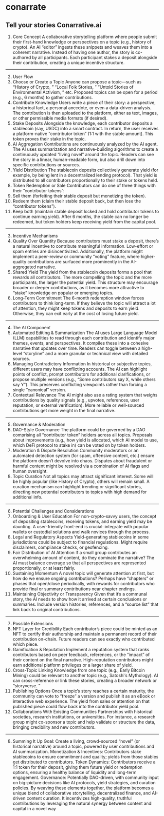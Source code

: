 # conarrate
Tell your stories
Conarrative.ai
---
1. Core Concept
A collaborative storytelling platform where people submit their first-hand knowledge or
perspectives on a topic (e.g., history of crypto). An AI “editor” ingests these snippets and
weaves them into a coherent narrative. Instead of having one author, the story is co-authored by
all participants. Each participant stakes a deposit alongside their contribution, creating a unique
incentive structure.
---
2. User Flow
1. Choose or Create a Topic
Anyone can propose a topic—such as “History of Crypto,
” “Local Folk Stories,
” “Untold Stories
of Environmental Activism,
” etc.
Proposed topics can be open for a period (e.g., 6 months) to gather contributions.
2. Contribute Knowledge
Users write a piece of their story: a perspective, a historical fact, a personal anecdote, or even a
data-driven analysis.
The contribution is then uploaded to the platform, either as text, images, or other permissible
media formats (if desired).
3. Stake Deposits
Alongside the knowledge, each contributor deposits a stablecoin (say, USDC) into a smart
contract.
In return, the user receives a platform-native “contributor token” (1:1 with the stable amount).
This token proves their stake in the topic.
4. AI Aggregation
Contributions are continuously analyzed by the AI agent.
The AI uses summarization and narrative-building algorithms to create a continuously updated
“living novel” around the topic.
Readers can see the story in a linear, human-readable form, but also drill down into specific
contributions or sources.
5. Yield Distribution
The stablecoin deposits collectively generate yield (for example, by being lent in a decentralized
lending protocol).
That yield is distributed to all contributors proportionally to their stake or tokens held.
6. Token Redemption or Sale
Contributors can do one of three things with their “contributor tokens”:
1. Sell them (forfeiting their stable deposit but monetizing the token).
2. Redeem them (claim their stable deposit back, but then lose the “contributor tokens”).
3. Keep both (maintain stable deposit locked and hold contributor tokens to continue earning
yield).
After 6 months, the stable can no longer be redeemed, but token holders keep receiving yield
from the capital pool.
---
3. Incentive Mechanisms
1. Quality Over Quantity
Because contributors must stake a deposit, there’s a natural incentive to contribute meaningful
information. Low-effort or spam entries are disincentivized.
Additionally, the platform might implement a peer-review or community “voting” feature, where
higher-quality contributions are surfaced more prominently in the AI-aggregated narrative.
2. Shared Yield
The yield from the stablecoin deposits forms a pool that rewards all contributors.
The more compelling the topic and the more participants, the larger the potential yield.
This structure may encourage broader or deeper contributions, as it becomes more attractive to
“stake” knowledge on popular or emerging topics.
3. Long-Term Commitment
The 6-month redemption window forces contributors to think long-term.
If they believe the topic will attract a lot of attention, they might keep tokens and deposits to earn
yield. Otherwise, they can exit early at the cost of losing future yield.
---
4. The AI Component
1. Automated Editing & Summarization
The AI uses Large Language Model (LLM) capabilities to read through each contribution and
identify major themes, events, and perspectives.
It compiles these into a cohesive narrative that updates over time.
Readers can toggle between a high-level “storyline” and a more granular or technical view with
detailed sources.
2. Managing Contradictory Information
In historical or subjective topics, different users may have conflicting accounts.
The AI can highlight points of conflict, prompt contributors for additional clarifications, or
propose multiple versions (e.g.,
“Some contributors say X, while others say Y”).
This preserves conflicting viewpoints rather than forcing a single “canonical” version.
3. Contextual Relevance
The AI might also use a rating system that weighs contributions by quality signals (e.g., upvotes,
references, user reputation, or external verification).
More reliable or well-sourced contributions get more weight in the final narrative.
---
5. Governance & Moderation
1. DAO-Style Governance
The platform could be governed by a DAO comprising all “contributor token” holders across all
topics.
Proposals about improvements (e.g., how yield is allocated, which AI model to use, which DeFi
protocol to stake in) can be voted on by token holders.
2. Moderation & Dispute Resolution
Community moderators or an automated detection system (for spam, offensive content, etc.)
ensure the platform doesn’t devolve into chaos.
Disputes about fraudulent or harmful content might be resolved via a combination of AI flags
and human oversight.
3. Topic Curation
Not all topics may attract significant interest. Some will be highly popular (like History of Crypto),
others will remain small.
A curation mechanism can highlight trending or significant stories, directing new potential
contributors to topics with high demand for additional info.
---
6. Potential Challenges and Considerations
1. Onboarding & User Education
For non-crypto-savvy users, the concept of depositing stablecoins, receiving tokens, and
earning yield may be daunting.
A user-friendly front-end is crucial: integrate with popular wallets or custodial solutions and walk
novices through the process.
2. Legal and Regulatory Aspects
Yield-generating stablecoins in some jurisdictions could be subject to financial regulations.
Might require disclaimers, compliance checks, or geofencing.
3. Fair Distribution of AI Attention
If a small group contributes an overwhelming amount of content, do they dominate the
narrative?
The AI must balance coverage so that all perspectives are represented proportionally, or at least
fairly.
4. Sustaining Momentum
A novel topic will generate attention at first, but how do we ensure ongoing contributions?
Perhaps have “chapters” or phases that open/close periodically, with rewards for contributors
who provide final or summary contributions near chapter endings.
5. Maintaining Objectivity or Transparency
Given that it’s a communal story, the AI needs to show how it arrived at certain conclusions or
summaries.
Include version histories, references, and a “source list” that link back to original contributions.
---
7. Possible Extensions
1. NFT Layer for Credibility
Each contributor’s piece could be minted as an NFT to certify their authorship and maintain a
permanent record of their contribution on-chain.
Future readers can see exactly who contributed which piece.
2. Gamification & Reputation
Implement a reputation system that ranks contributors based on peer feedback, references, or
the “impact” of their content on the final narrative.
High-reputation contributors might earn additional platform privileges or a larger share of yield.
3. Cross-Topic Linking
Knowledge from one topic (e.g., Early Bitcoin Mining) could be relevant to another topic (e.g.,
Satoshi’s Mythology).
AI can cross-reference or link these stories, creating a broader network or “storyverse.
”
4. Publishing Options
Once a topic’s story reaches a certain maturity, the community can vote to “freeze” a version
and publish it as an eBook or interactive web experience.
The yield from sales or attention on that published piece could flow back into the contributor
yield pool.
5. Collaborations With Existing Communities
Partnerships with historical societies, research institutions, or universities.
For instance, a research group might co-sponsor a topic and help validate or structure the data,
bringing credibility and new contributors.
---
8. Summing It Up
Goal: Create a living, crowd-sourced “novel” (or historical narrative) around a topic, powered by
user contributions and AI summarization.
Monetization & Incentives: Contributors stake stablecoins to ensure commitment and quality;
yields from those stables get distributed to contributors.
Token Dynamics: Contributors receive a 1:1 token for their deposit, giving them future yield or
redemption options, ensuring a healthy balance of liquidity and long-term engagement.
Governance: Potentially DAO-driven, with community input on big-picture decisions like AI
protocols, yield strategies, and curation policies.
By weaving these elements together, the platform becomes a unique blend of collaborative
storytelling, decentralized finance, and AI-driven content curation. It incentivizes high-quality,
truthful contributions by leveraging the natural synergy between content and capital in a novel
way
